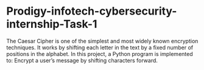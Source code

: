 # Prodigy-infotech-cybersecurity-internship-Task-1
The Caesar Cipher is one of the simplest and most widely known encryption techniques. It works by shifting each letter in the text by a fixed number of positions in the alphabet.  In this project, a Python program is implemented to:  Encrypt a user’s message by shifting characters forward.  
